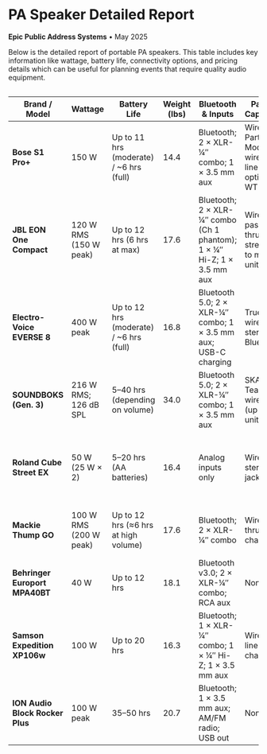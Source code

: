 # PA Speaker Detailed Report

**Epic Public Address Systems** • May 2025

Below is the detailed report of portable PA speakers. This table includes key information like wattage, battery life, connectivity options, and pricing details which can be useful for planning events that require quality audio equipment.

<div style="overflow-x: auto;">

| **Brand / Model**               | **Wattage**                     | **Battery Life**                                 | **Weight (lbs)** | **Bluetooth & Inputs**                                                    | **Pairing Capability**                                 | **Mic Inputs**                                  | **Outdoor Suitability**                           | **Battery Powered** | **Price (Unit)** | **Price (Pair)** | **Top Category**                             | **Limitations**                                  |
|---------------------------------|---------------------------------|--------------------------------------------------|------------------|---------------------------------------------------------------------------|--------------------------------------------------------|-------------------------------------------------|--------------------------------------------------|---------------------|------------------|------------------|-----------------------------------------------|--------------------------------------------------|
| **Bose S1 Pro+**                | 150 W                           | Up to 11 hrs (moderate) / ~6 hrs (full)           | 14.4             | Bluetooth; 2 × XLR-¼″ combo; 1 × 3.5 mm aux                                | Wireless Party Mode; wired line-out; optional WT Tx     | 2 combo mic/instrument (no phantom)            | Yes (indoor/outdoor; no weatherproof rating)     | Yes                 | \$649            | \$1,298          | Most Portable                                | Limited deep bass; high cost per output          |
| **JBL EON One Compact**         | 120 W RMS (150 W peak)         | Up to 12 hrs (6 hrs at max)                      | 17.6             | Bluetooth; 2 × XLR-¼″ combo (Ch 1 phantom); 1 × ¼″ Hi-Z; 1 × 3.5 mm aux      | Wired ¼″ pass-thru; app streaming to multiple units    | 2 mic preamps (phantom on Ch 1)                 | Yes (no weatherproof rating)                     | Yes (swappable)      | \$549            | \$1,098          | Best Mic Support                              | No true wireless stereo linking                  |
| **Electro-Voice EVERSE 8**      | 400 W peak                      | Up to 12 hrs (moderate) / ~6 hrs (full)           | 16.8             | Bluetooth 5.0; 2 × XLR-¼″ combo; 1 × 3.5 mm aux; USB-C charging           | True wireless stereo via Bluetooth                    | 2 combo with phantom; built-in DSP & FX        | Yes (IP43 weather-resistant)                     | Yes                 | \$799            | \$1,598          | Best Sound Quality; Stereo Pairing            | Premium price; app-driven settings               |
| **SOUNDBOKS (Gen. 3)**          | 216 W RMS; 126 dB SPL           | 5–40 hrs (depending on volume)                   | 34.0             | Bluetooth 5.0; 2 × XLR-¼″ combo; 1 × 3.5 mm aux                            | SKAA TeamUp wireless (up to 5 units)                  | 2 combo mic/instrument (no phantom)             | Yes (rugged plywood, splash-proof)               | Yes                 | \$999            | \$1,998          | Best Battery Life                             | Very heavy; lacks onboard EQ/FX                  |
| **Roland Cube Street EX**       | 50 W (25 W × 2)                | 5–20 hrs (AA batteries)                          | 16.4             | Analog inputs only                                                       | Wired stereo link jacks                               | 2 combo mic/instrument with COSM & reverb      | Yes (busking amp design)                        | Yes (AA batteries)   | \$599            | \$1,198          | —                                             | No Bluetooth; low volume; cable linking required |
| **Mackie Thump GO**             | 100 W RMS (200 W peak)         | Up to 12 hrs (≈6 hrs at high volume)             | 17.6             | Bluetooth; 2 × XLR-¼″ combo                                                | Wired XLR thru chaining                               | 2 combo mic/line (no phantom)                  | Yes (outdoor EQ preset)                         | Yes                 | \$349            | \$698            | —                                             | No onboard effects or phantom power              |
| **Behringer Europort MPA40BT**  | 40 W                            | Up to 12 hrs                                      | 18.1             | Bluetooth v3.0; 2 × XLR-¼″ combo; RCA aux                                  | None                                                   | 2 combo (no phantom)                           | Yes (portable design)                           | Yes                 | \$199            | \$398            | Best Value for Money                          | Limited power; no stereo linking                 |
| **Samson Expedition XP106w**    | 100 W                           | Up to 20 hrs                                      | 16.3             | Bluetooth; 1 × XLR-¼″ combo; 1 × ¼″ Hi-Z; 1 × 3.5 mm aux                   | Wired line-out chaining                               | 1 combo mic/line + handheld included           | Yes (compact design)                            | Yes                 | \$329            | \$658            | —                                             | Only one mic input; moderate volume              |
| **ION Audio Block Rocker Plus** | 100 W peak                     | 35–50 hrs                                         | 20.7             | Bluetooth; 1 × 3.5 mm aux; AM/FM radio; USB out                            | None                                                   | 1 × ¼″ mic (included)                          | Yes (wheels & handle)                           | Yes                 | \$199            | \$398            | —                                             | Bass-boosted; minimal controls; no stereo link   |

</div>
